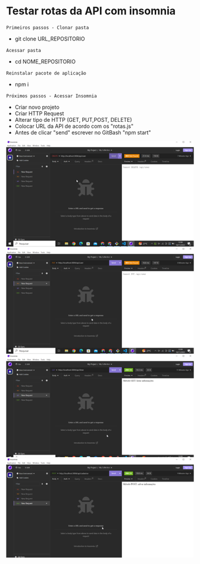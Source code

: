 #  Testar rotas da API com insomnia
```
Primeiros passos - Clonar pasta
```
* git clone URL_REPOSITORIO
```
Acessar pasta
```
* cd NOME_REPOSITORIO
```
Reinstalar pacote de aplicação
```
* npm i
```
Próximos passos - Acessar Insomnia
```
* Criar novo projeto
* Criar HTTP Request 
* Alterar tipo de HTTP (GET, PUT,POST, DELETE)
* Colocar URL da API de acordo com os "rotas.js"
* Antes de clicar "send" escrever no GitBash "npm start"


<img src="./imagens/print in.png">
<img src="./imagens/print in2.png">
<img src="./imagens/print in3.png">
<img src="./imagens/print in4.png">